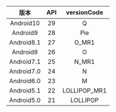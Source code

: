 |版本|API|versionCode|
|:----:|:----:|:----:|
|Android10|29|Q|
|Android9|28|Pie|
|Android8.1|27|O_MR1|
|Android8|26|O|
|Android7.1|25|N_MR1|
|Android7.0|24|N|
|Android6.0|23|M|
|Android5.1|22|LOLLIPOP_MR1|
|Android5.0|21|LOLLIPOP|

